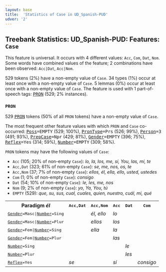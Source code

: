 ```yaml
---
layout: base
title:  'Statistics of Case in UD_Spanish-PUD'
udver: '2'
---
```


## Treebank Statistics: UD_Spanish-PUD: Features: `Case`

This feature is universal.
It occurs with 4 different values: `Acc`, `Com`, `Dat`, `Nom`.
Some words have combined values of the feature; 2 combinations have been observed: `Acc|Dat`, `Acc|Nom`.

529 tokens (2%) have a non-empty value of `Case`.
34 types (1%) occur at least once with a non-empty value of `Case`.
5 lemmas (0%) occur at least once with a non-empty value of `Case`.
The feature is used with 1 part-of-speech tags: <tt><a href="es_pud-pos-PRON.html">PRON</a></tt> (529; 2% instances).

### `PRON`

529 <tt><a href="es_pud-pos-PRON.html">PRON</a></tt> tokens (50% of all `PRON` tokens) have a non-empty value of `Case`.

The most frequent other feature values with which `PRON` and `Case` co-occurred: <tt><a href="es_pud-feat-Poss.html">Poss</a></tt><tt>=EMPTY</tt> (529; 100%), <tt><a href="es_pud-feat-PronType.html">PronType</a></tt><tt>=Prs</tt> (526; 99%), <tt><a href="es_pud-feat-Person.html">Person</a></tt><tt>=3</tt> (491; 93%), <tt><a href="es_pud-feat-PrepCase.html">PrepCase</a></tt><tt>=Npr</tt> (429; 81%), <tt><a href="es_pud-feat-Gender.html">Gender</a></tt><tt>=EMPTY</tt> (396; 75%), <tt><a href="es_pud-feat-Reflex.html">Reflex</a></tt><tt>=Yes</tt> (314; 59%), <tt><a href="es_pud-feat-Number.html">Number</a></tt><tt>=EMPTY</tt> (309; 58%).

`PRON` tokens may have the following values of `Case`:

* `Acc` (105; 20% of non-empty `Case`): <em>lo, la, los, me, sí, You, las, mí, te</em>
* `Acc,Dat` (323; 61% of non-empty `Case`): <em>se, me, nos, os, te</em>
* `Acc,Nom` (37; 7% of non-empty `Case`): <em>ellos, él, ella, ello, usted, ustedes</em>
* `Com` (1; 0% of non-empty `Case`): <em>consigo</em>
* `Dat` (54; 10% of non-empty `Case`): <em>le, les, me, nos</em>
* `Nom` (9; 2% of non-empty `Case`): <em>yo, Ya, You, tú</em>
* `EMPTY` (529): <em>que, su, sus, cual, cuales, quien, nuestro, cuál, mi, qué</em>

<table>
  <tr><th>Paradigm <i>él</i></th><th><tt>Acc,Dat</tt></th><th><tt>Acc,Nom</tt></th><th><tt>Acc</tt></th><th><tt>Dat</tt></th><th><tt>Com</tt></th></tr>
  <tr><td><tt><tt><a href="es_pud-feat-Gender.html">Gender</a></tt><tt>=Masc</tt>|<tt><a href="es_pud-feat-Number.html">Number</a></tt><tt>=Sing</tt></tt></td><td></td><td><em>él, ello</em></td><td><em>lo</em></td><td></td><td></td></tr>
  <tr><td><tt><tt><a href="es_pud-feat-Gender.html">Gender</a></tt><tt>=Masc</tt>|<tt><a href="es_pud-feat-Number.html">Number</a></tt><tt>=Plur</tt></tt></td><td></td><td><em>ellos</em></td><td><em>los</em></td><td></td><td></td></tr>
  <tr><td><tt><tt><a href="es_pud-feat-Gender.html">Gender</a></tt><tt>=Fem</tt>|<tt><a href="es_pud-feat-Number.html">Number</a></tt><tt>=Sing</tt></tt></td><td></td><td><em>ella</em></td><td><em>la</em></td><td></td><td></td></tr>
  <tr><td><tt><tt><a href="es_pud-feat-Gender.html">Gender</a></tt><tt>=Fem</tt>|<tt><a href="es_pud-feat-Number.html">Number</a></tt><tt>=Plur</tt></tt></td><td></td><td></td><td><em>las</em></td><td></td><td></td></tr>
  <tr><td><tt><tt><a href="es_pud-feat-Number.html">Number</a></tt><tt>=Sing</tt></tt></td><td></td><td></td><td></td><td><em>le</em></td><td></td></tr>
  <tr><td><tt><tt><a href="es_pud-feat-Number.html">Number</a></tt><tt>=Plur</tt></tt></td><td></td><td></td><td></td><td><em>les</em></td><td></td></tr>
  <tr><td><tt><tt><a href="es_pud-feat-Reflex.html">Reflex</a></tt><tt>=Yes</tt></tt></td><td><em>se</em></td><td></td><td><em>sí</em></td><td></td><td><em>consigo</em></td></tr>
</table>

